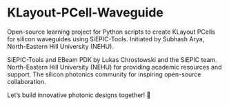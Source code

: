 # KLayout-PCell-Waveguide
Open-source learning project for Python scripts to create KLayout PCells for silicon waveguides using SiEPIC-Tools. Initiated by Subhash Arya, North-Eastern Hill University (NEHU).


SiEPIC-Tools and EBeam PDK by Lukas Chrostowski and the SiEPIC team.
North-Eastern Hill University (NEHU) for providing academic resources and support.
The silicon photonics community for inspiring open-source collaboration.

Let’s build innovative photonic designs together! 🚀
